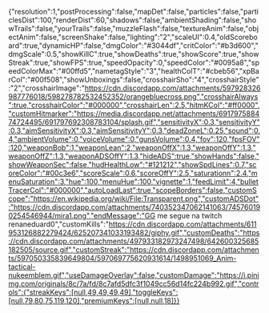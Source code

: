 {"resolution":1,"postProcessing":false,"mapDet":false,"particles":false,"particlesDist":100,"renderDist":60,"shadows":false,"ambientShading":false,"showTrails":false,"yourTrails":false,"muzzleFlash":false,"textureAnim":false,"objectAnim":false,"screenShake":false,"lighting":"2","scaleUI":0.4,"oldScoreboard":true,"dynamicHP":false,"dmgColor":"#3044df","critColor":"#b3d600","dmgScale":0.5,"showKillC":true,"showDeaths":true,"showScore":true,"showStreak":true,"showFPS":true,"speedOpacity":0,"speedColor":"#0095a8","speedColorMax":"#00ffd5","nametagStyle":"3","healthColT":"#cbeb56","xpBarCol":"#00f508","showUnboxings":false,"crosshairSho":"4","crosshairStyle":"2","crosshairImage":"https://cdn.discordapp.com/attachments/597928326987776018/598278782532452352/orangebluecross.png","crosshairAlways":true,"crosshairColor":"#000000","crosshairLen":2.5,"hitmKCol":"#ff0000","customHitmarker":"https://media.discordapp.net/attachments/691797588474724495/691797692308783104/splash.gif","sensitivityX":0.3,"sensitivityY":0.3,"aimSensitivityX":0.3,"aimSensitivityY":0.3,"deadZoneL":0.25,"sound":0.4,"ambientVolume":0,"voiceVolume":0,"gunsVolume":0.4,"fov":120,"fpsFOV":120,"weaponBob":1,"weaponLean":2,"weaponOffX":1.3,"weaponOffY":1.3,"weaponOffZ":1.3,"weaponADSOffY":1.3,"hideADS":true,"showHands":false,"showWeaponSec":false,"hudHealthLow":"#121212","showSpdLines":0.7,"scoreColor":"#00c3e6","scoreScale":0.6,"scoreOffY":2.5,"saturationn":2.4,"menuSaturation":3,"hue":100,"menuHue":100,"vignette":1,"feedLimit":4,"bulletTracerCol":"#000000","autoLoadLast":true,"scopeBorders":false,"customScope":"https://en.wikipedia.org/wiki/File:Transparent.png","customADSDot":"https://cdn.discordapp.com/attachments/740352347062141063/745760190254546944/mira1.png","endMessage":"GG me segue na twitch renaneduard0","customKills":"https://cdn.discordapp.com/attachments/611953126882279424/625207341033193482/giphy.gif","customDeaths":"https://cdn.discordapp.com/attachments/497933182973247498/642600325685182505/source.gif","customStreak":"https://cdn.discordapp.com/attachments/597050335839649804/597069775620931614/1498951069_Anim-tactical-nukeemblem.gif","useDamageOverlay":false,"customDamage":"https://i.pinimg.com/originals/8c/7a/fd/8c7afd5dfc3f1049cc56d14fc224b992.gif","controls":{"streakKeys":[null,49,49,49,49],"toggleKeys":[null,79,80,75,119,120],"premiumKeys":[null,null,18]}}
